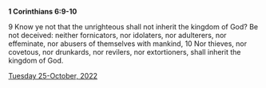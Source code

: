 **1 Corinthians 6:9-10**

9 Know ye not that the unrighteous shall not inherit the kingdom of God? Be not deceived: neither fornicators, nor idolaters, nor adulterers, nor effeminate, nor abusers of themselves with mankind, 10 Nor thieves, nor covetous, nor drunkards, nor revilers, nor extortioners, shall inherit the kingdom of God.

[Tuesday 25-October, 2022](https://t.me/s/daily_scripture)

